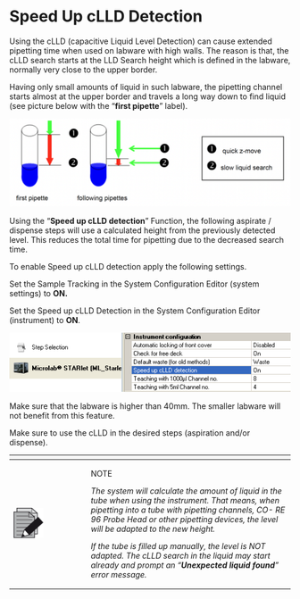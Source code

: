 # Speed Up cLLD Detection

Using the cLLD (capacitive Liquid Level Detection) can cause extended pipetting time when used on labware with high walls. The reason is that, the cLLD search starts at the LLD Search height which is defined in the labware, normally very close to the upper border.

Having only small amounts of liquid in such labware, the pipetting channel starts almost at the upper border and travels a long way down to find liquid (see picture below with the “**first pipette**” label).

![](<../../../.gitbook/assets/0 (9) (1) (1).png>)

Using the “**Speed up cLLD detection**” Function, the following aspirate / dispense steps will use a calculated height from the previously detected level. This reduces the total time for pipetting due to the decreased search time.

To enable Speed up cLLD detection apply the following settings.

Set the Sample Tracking in the System Configuration Editor (system settings) to **ON.**

Set the Speed up cLLD Detection in the System Configuration Editor (instrument) to **ON**.

![](../../../.gitbook/assets/1.tif)

Make sure that the labware is higher than 40mm. The smaller labware will not benefit from this feature.

Make sure to use the cLLD in the desired steps (aspiration and/or dispense).

<table data-header-hidden><thead><tr><th width="125"></th><th></th></tr></thead><tbody><tr><td><img src="../../../.gitbook/assets/image (10) (1) (1) (1) (1) (1) (1) (1) (1) (1) (1) (1).png" alt="" data-size="original"></td><td><p>NOTE</p><p><em>The system will calculate the amount of liquid in the tube when using the instrument. That means, when pipetting into a tube with pipetting channels, CO- RE 96 Probe Head or other pipetting devices, the level will be adapted to the new height.</em></p><p><em>If the tube is filled up manually, the level is NOT adapted. The cLLD search in the liquid may start already and prompt an “<strong>Unexpected liquid found</strong>” error message.</em></p></td></tr></tbody></table>
